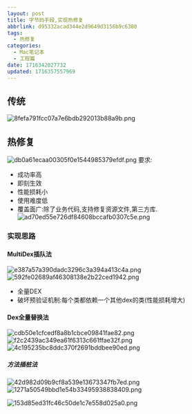 ```yaml
---
layout: post
title: 字节码手段,实现热修复
abbrlink: d95332acad344e2d9649d3156b9c6380
tags:
  - 热修复
categories:
  - Mac笔记本
  - 工程篇
date: 1716342027732
updated: 1716357557969
---
```


## 传统

![8fefa791fcc07a7e6bdb292013b88a9b.png](/resources/f67374c4da3e4f82976cbee11170e687.png)

## 热修复

![db0a61ecaa00305f0e1544985379efdf.png](/resources/aa1e0d6eae6644bca0b3ae52a3703b18.png)
要求:

- 成功率高
- 即刻生效
- 性能损耗小
- 使用难度低
- 覆盖面广:除了业务代码,支持修复资源文件,第三方库.
  ![ad70ed55e726df84608bccafb0307c5e.png](/resources/0818d77aa87f489c80fc3078ecdcb8a8.png)

### 实现思路

#### MultiDex插队法

![e387a57a390dadc3296c3a394a413c4a.png](/resources/4a805a67e6c24147b9f91d61a76d12b8.png)
![592fe02689af46308138e2b22ced1942.png](/resources/80acfba5b8a84ca5898415455cda54e5.png)

- 全量DEX
- 破坏预验证机制:每个类都依赖一个其他dex的类(性能损耗增大)

#### Dex全量替换法

![cdb50e1cfcedf8a8b1cbce09841fae82.png](/resources/ff0c34d6b9074fcf819f70cea4af41ab.png)
![f2c2439ac349ea61f6313c661ffae32f.png](/resources/055f516f3d334e03831533ba287c6091.png)
![4c195235bc8ddc370f2691bddbee90ed.png](/resources/4ffd0eb6288449f492df19eb0615dc77.png)

##### 方法插桩法

![42d982d09b9cf8a539e13673347fb7ed.png](/resources/a2f16aa4af54409ea1e27f230ed36a13.png)
![1271a50549bbd1e54b33495938838409.png](/resources/7fed94ea23ad42839889bb04a21cb157.png)

![153d85ed31fc46c50de1c7e558d025a0.png](/resources/efb4e99af96a4fc3893795d4effecfd1.png)
